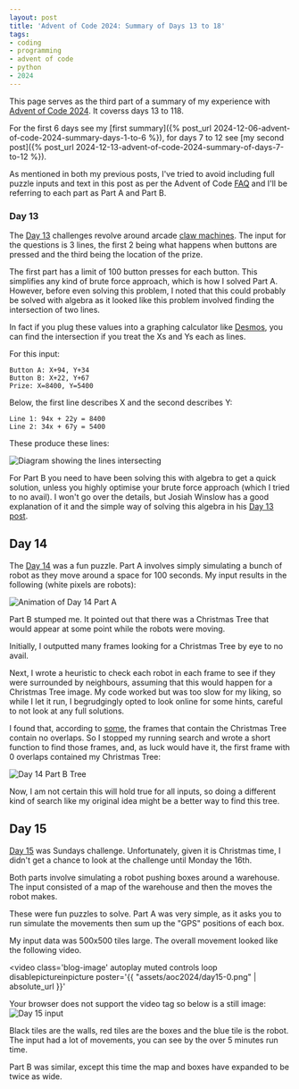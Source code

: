 ```yaml
---
layout: post
title: 'Advent of Code 2024: Summary of Days 13 to 18'
tags:
- coding
- programming
- advent of code
- python
- 2024
---
```


This page serves as the third part of a summary of my experience with [Advent
of Code 2024](https://adventofcode.com/). It coverss days 13 to 118.

For the first 6 days see my [first summary]({% post_url
2024-12-06-advent-of-code-2024-summary-days-1-to-6 %}), for days 7 to 12 see
[my second post]({% post_url
2024-12-13-advent-of-code-2024-summary-of-days-7-to-12 %}).

 As mentioned in both my previous posts, I've tried to avoid including full
 puzzle inputs and text in this post as per the Advent of Code
 [FAQ](https://adventofcode.com/2024/about) and I'll be referring to each part
 as Part A and Part B.

### Day 13

The [Day 13](https://adventofcode.com/2024/day/13) challenges revolve around
arcade [claw machines](https://en.wikipedia.org/wiki/Claw_machine). The input
for the questions is 3 lines, the first 2 being what happens when buttons are
pressed and the third being the location of the prize.

The first part has a limit of 100 button presses for each button. This
simplifies any kind of brute force approach, which is how I solved Part A.
However, before even solving this problem, I noted that this could probably be
solved with algebra as it looked like this problem involved finding the
intersection of two lines.

In fact if you plug these values into a graphing calculator like
[Desmos](https://www.desmos.com/calculator), you can find the intersection if
you treat the Xs and Ys each as lines. 

For this input:

```
Button A: X+94, Y+34
Button B: X+22, Y+67
Prize: X=8400, Y=5400
```

Below, the first line describes X and the second describes Y:

```
Line 1: 94x + 22y = 8400
Line 2: 34x + 67y = 5400
```

These produce these lines:

<img
  title='Diagram showing the lines intersecting'
  alt='Diagram showing the lines intersecting'
  src='{{ "assets/aoc2024/day14-lines.webp" | absolute_url }}'
  class='blog-image'
/>

For Part B you need to have been solving this with algebra to get a quick
solution, unless you highly optimise your brute force approach (which I tried
to no avail). I won't go over the details, but Josiah Winslow has a good
explanation of it and the simple way of solving this algebra in his [Day 13
post](https://winslowjosiah.com/blog/2024/12/13/advent-of-code-2024-day-13/).

## Day 14

The [Day 14](https://adventofcode.com/2024/day/14) was a fun puzzle. Part A
involves simply simulating a bunch of robot as they move around a space for 100
seconds. My input results in the following (white pixels are robots):

<img
  title='Animation of Day 14 Part A'
  alt='Animation of Day 14 Part A'
  src='{{ "assets/aoc2024/day14-parta.gif" | absolute_url }}'
  class='blog-image'
/>

Part B stumped me. It pointed out that there was a Christmas Tree that would
appear at some point while the robots were moving.

Initially, I outputted many frames looking for a Christmas Tree by eye to no
avail.

Next, I wrote a heuristic to check each robot in each frame to see if they were
surrounded by neighbours, assuming that this would happen for a Christmas Tree
image. My code worked but was too slow for my liking, so while I let it run, I
begrudgingly opted to look online for some hints, careful to not look at any
full solutions.

I found that, according to
[some](https://www.reddit.com/r/adventofcode/comments/1he88a8/comment/m21ohkp/),
the frames that contain the Christmas Tree contain no overlaps. So I stopped my
running search and wrote a short function to find those frames, and, as luck
would have it, the first frame with 0 overlaps contained my Christmas Tree:

<img
  title='Day 14 Part B Tree'
  alt='Day 14 Part B Tree'
  src='{{ "assets/aoc2024/tree.png" | absolute_url }}'
  class='blog-image'
/>

Now, I am not certain this will hold true for all inputs, so doing a different
kind of search like my original idea might be a better way to find this tree.

## Day 15

[Day 15](https://adventofcode.com/2024/day/15) was Sundays challenge.
Unfortunately, given it is Christmas time, I didn't get a chance to look at the
challenge until Monday the 16th.

Both parts involve simulating a robot pushing boxes around a warehouse. The
input consisted of a map of the warehouse and then the moves the robot makes.

These were fun puzzles to solve. Part A was very simple, as it asks you to run
simulate the movements then sum up the "GPS" positions of each box.

My input data was 500x500 tiles large. The overall movement looked like the following video.

<video 
  class='blog-image' 
  autoplay 
  muted 
  controls 
  loop 
  disablepictureinpicture
  poster='{{ "assets/aoc2024/day15-0.png" | absolute_url }}'
>
  <source src='{{ "assets/aoc2024/day15-parta.mp4" | absolute_url }}' type='video/mp4'>
Your browser does not support the video tag so below is a still image:
<img
  title='Day 15 input'
  alt='Day 15 input'
  src='{{ "assets/aoc2024/day15-0.png" | absolute_url }}'
  class='blog-image'
/>
</video>

Black tiles are the walls, red tiles are the boxes and the blue tile is the
robot. The input had a lot of movements, you can see by the over 5 minutes run
time.

Part B was similar, except this time the map and boxes have expanded to be
twice as wide.
